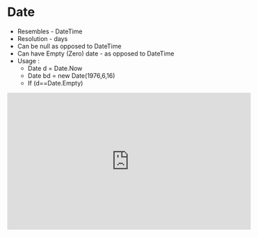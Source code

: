 ﻿# Date


* Resembles - DateTime
* Resolution - days
* Can be null as opposed to DateTime
* Can have Empty (Zero) date - as opposed to DateTime
* Usage :
  * Date d = Date.Now
  * Date bd = new Date(1976,6,16)
  * If (d==Date.Empty)

<iframe width="560" height="315" src="https://www.youtube.com/embed/cds6QlrzDGA?list=PL1DEQjXG2xnJNTIi_lrTxD83bf5-8mrRP" frameborder="0" allowfullscreen></iframe>

